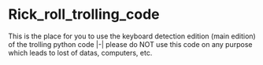# Rick_roll_trolling_code
This is the place for you to use the keyboard detection edition (main edition) of the trolling python code
|-|
please do NOT use this code on any purpose which leads to lost of datas, computers, etc.
